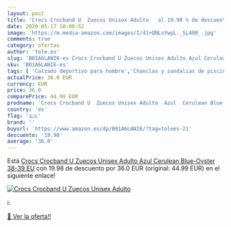 ```yaml
---
layout: post
title: 'Crocs Crocband U  Zuecos Unisex Adulto   al 19.98 % de descuento'
date: 2020-05-17 10:00:52
image: 'https://m.media-amazon.com/images/I/41+QNLsYwpL._SL400_.jpg'
comments: true
category: ofertas
author: 'tole.es'
slug: 'B01A6LANI6-es Crocs Crocband U Zuecos Unisex Adulto Azul Cerulean Blue-...'
sku: 'B01A6LANI6-es'
tags: [ 'Calzado deportivo para hombre','Chanclas y sandalias de piscina para hombre','Sandalias de vestir para hombre','Zapatillas y calzado deportivo para hombre','Zapatos','Zapatos para hombre','Zapatos y complementos','zuecos', ]
actualPrice: 36.0 EUR
currency: EUR
price: 36.0
comparePrice: 44.99 EUR
prodname: 'Crocs Crocband U  Zuecos Unisex Adulto  Azul  Cerulean Blue-Oyster   38-39 EU'
country: 'es'
flag: '🇪🇸'
brand: ''
buyurl: 'https://www.amazon.es/dp/B01A6LANI6/?tag=tolees-21'
descuento: '19.98'
average: '36.0'
---
```


Está [Crocs Crocband U  Zuecos Unisex Adulto  Azul  Cerulean Blue-Oyster   38-39 EU](https://www.amazon.es/dp/B01A6LANI6/?tag=tolees-21) con 19.98 de descuento por 36.0 EUR (original: 44.99 EUR) en el siguiente enlace!

[![Crocs Crocband U  Zuecos Unisex Adulto  ](https://m.media-amazon.com/images/I/41+QNLsYwpL._SL400_.jpg)](https://www.amazon.es/dp/B01A6LANI6/?tag=tolees-21)

ℹ️:


[🛒 Ver la oferta!!](https://www.amazon.es/dp/B01A6LANI6/?tag=tolees-21)
